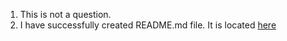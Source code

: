 1. This is not a question.
2. I have successfully created README.md file. It is located [here](./../../README.md)

